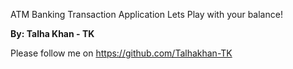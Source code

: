 ATM Banking Transaction Application
Lets Play with your balance!

**By: Talha Khan - TK**

Please follow me on https://github.com/Talhakhan-TK
